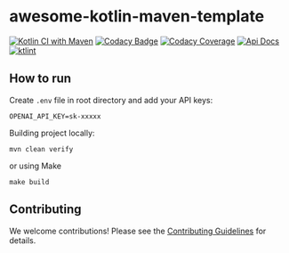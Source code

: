 # awesome-kotlin-maven-template

[![Kotlin CI with Maven](https://github.com/kpavlov/awesome-kotlin-maven-template/actions/workflows/maven.yml/badge.svg?branch=main)](https://github.com/kpavlov/awesome-kotlin-maven-template/actions/workflows/maven.yml)
[![Codacy Badge](https://app.codacy.com/project/badge/Grade/4da0f1abf0fd49038bb29676b6d38579)](https://app.codacy.com/gh/kpavlov/awesome-kotlin-maven-template/dashboard?utm_source=gh&utm_medium=referral&utm_content=&utm_campaign=Badge_grade)
[![Codacy Coverage](https://app.codacy.com/project/badge/Coverage/4da0f1abf0fd49038bb29676b6d38579)](https://app.codacy.com/gh/kpavlov/awesome-kotlin-maven-template/dashboard?utm_source=gh&utm_medium=referral&utm_content=&utm_campaign=Badge_coverage)
[![Api Docs](https://img.shields.io/badge/api-docs-blue)](https://kpavlov.github.io/awesome-kotlin-maven-template/api/)
[![ktlint](https://img.shields.io/badge/ktlint%20code--style-%E2%9D%A4-FF4081)](https://pinterest.github.io/ktlint/)

## How to run

Create `.env` file in root directory and add your API keys:

```dotenv
OPENAI_API_KEY=sk-xxxxx
```

Building project locally:

```shell
mvn clean verify
```

or using Make

```shell
make build
```

## Contributing

We welcome contributions! Please see the [Contributing Guidelines](CONTRIBUTING.md) for details.


